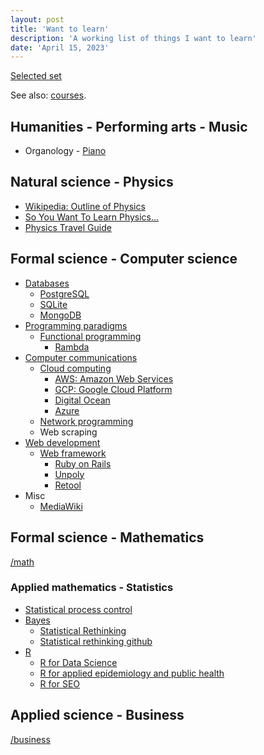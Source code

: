 ```yaml
---
layout: post
title: 'Want to learn'
description: 'A working list of things I want to learn'
date: 'April 15, 2023'
---
```


[Selected set](/autodidact/#selected-set)

See also: [courses](/courses).

## Humanities - Performing arts - Music

- Organology - [Piano](https://en.wikipedia.org/wiki/Piano)

## Natural science - Physics

- [Wikipedia: Outline of Physics](https://en.wikipedia.org/wiki/Outline_of_physics)
- [So You Want To Learn Physics...](https://www.susanjfowler.com/blog/2016/8/13/so-you-want-to-learn-physics)
- [Physics Travel Guide](https://physicstravelguide.com/)

## Formal science - Computer science


- [Databases](https://en.wikipedia.org/wiki/Outline_of_databases)
    - [PostgreSQL](https://www.postgresql.org/)
    - [SQLite](https://sqlite.org/index.html)
    - [MongoDB](https://github.com/mongodb/mongo)
- [Programming paradigms](https://en.wikipedia.org/wiki/Programming_paradigm)
    - [Functional programming](/fp)
        - [Rambda](https://ramdajs.com/)
- [Computer communications](https://en.wikipedia.org/wiki/Computer_network)
    - [Cloud computing](https://en.wikipedia.org/wiki/Cloud_computing)
        - [AWS: Amazon Web Services](https://aws.amazon.com/)
        - [GCP: Google Cloud Platform](https://cloud.google.com/)
        - [Digital Ocean](https://www.digitalocean.com/)
        - [Azure](https://azure.microsoft.com/en-us)
    - [Network programming](https://beej.us/guide/bgnet/)
    - Web scraping
- [Web development](https://en.wikipedia.org/wiki/Outline_of_web_design_and_web_development)
    - [Web framework](https://en.wikipedia.org/wiki/Web_framework)
        - [Ruby on Rails](https://rubyonrails.org/)
        - [Unpoly](https://unpoly.com/)
        - [Retool](https://retool.com/)
- Misc
    - [MediaWiki](https://www.mediawiki.org/wiki/MediaWiki)



## Formal science - Mathematics

[/math](/math)

### Applied mathematics - Statistics

- [Statistical process control](https://en.wikipedia.org/wiki/Statistical_process_control)
- [Bayes](https://www.lesswrong.com/tag/bayes-theorem)
    - [Statistical Rethinking](https://xcelab.net/rm/statistical-rethinking/)
    - [Statistical rethinking github](https://github.com/rmcelreath/stat_rethinking_2022)
- [R](https://www.r-project.org/about.html)
    - [R for Data Science](https://r4ds.had.co.nz/introduction.html)
    - [R for applied epidemiology and public health](https://epirhandbook.com/)
    - [R for SEO](https://www.rforseo.com/)

## Applied science - Business

[/business](/business)
